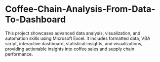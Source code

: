 # Coffee-Chain-Analysis-From-Data-To-Dashboard
This project showcases advanced data analysis, visualization, and automation skills using Microsoft Excel. It includes formatted data, VBA script, interactive dashboard, statistical insights, and visualizations, providing actionable insights into coffee sales and supply chain performance.
